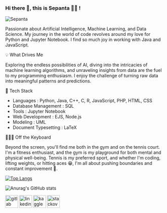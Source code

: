 ### Hi there 👋, this is Sepanta 👨‍💻 !

![Sepanta](https://images.squarespace-cdn.com/content/v1/56cdf6a286db435e428248e4/1456814747349-8DJAT31WM36SZG9I0F1A/Sep+1.jpg?format=1500w)

Passionate about Artificial Intelligence, Machine Learning, and Data Science.
My journey in the world of code revolves around my love for Python and Jupyter Notebook.
I find so much joy in working with Java and JavaScript.

💡 What Drives Me

Exploring the endless possibilities of AI, diving into the intricacies of machine learning algorithms, and unraveling insights from data are the fuel to my programming enthusiasm.
I enjoy the challenge of turning raw data into meaningful patterns and predictions.

🚀 Tech Stack

* Languages : Python, Java, C++, C, R, JavaScript, PHP, HTML, CSS
* Database Management : SQL
* Tools : Jupyter Notebook
* Web Development : EJS, Node.js
* Modeling : UML
* Document Typesetting : LaTeX

🏋️‍♂️🎾 Off the Keyboard

Beyond the screen, you'll find me both in the gym and on the tennis court.
I'm a fitness enthusiast, and the gym is my playground for both mental and physical well-being.
Tennis is my preferred sport, and whether I'm coding, lifting weights, or hitting aces 😁, I'm all about pushing boundaries and constant improvement 💪. 

[![Top Langs](https://github-readme-stats.vercel.app/api/top-langs/?username=sepanta007&layout=pie)](https://github.com/anuraghazra/github-readme-stats)

![Anurag's GitHub stats](https://github-readme-stats.vercel.app/api?username=sepanta007&show_icons=true&theme=radical)

[<img src='https://cdn.jsdelivr.net/npm/simple-icons@3.0.1/icons/gitlab.svg' alt='gitlab' height='40'>](https://gitlab.com/sepanta007)
[<img src='https://cdn.jsdelivr.net/npm/simple-icons@3.0.1/icons/linkedin.svg' alt='linkedin' height='40'>](https://www.linkedin.com/in/sepanta-farzollahi/)
[<img src='https://cdn.jsdelivr.net/npm/simple-icons@3.0.1/icons/kaggle.svg' alt='kaggle' height='40'>](https://www.kaggle.com/sepanta007) 
[<img src='https://cdn.jsdelivr.net/npm/simple-icons@3.0.1/icons/stackoverflow.svg' alt='stackoverflow' height='40'>](https://stackoverflow.com/users/22829654)
